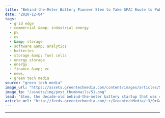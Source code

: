 ```yaml
---
title: "Behind-the-Meter Battery Pioneer Stem to Take SPAC Route to Public Markets"
date: "2020-12-04"
tags: 
  - grid edge
  - commercial &amp; industrial energy
  - pv
  - ev
  - &amp; storage
  - software &amp; analytics
  - batteries
  - storage &amp; fuel cells
  - energy storage
  - energy
  - finance &amp; vc
  - news,
  - green tech media
source: "green tech media"
image_url: "https://assets.greentechmedia.com/content/images/articles/Stem_battery_enclosure_XL.jpg"
image_fp: "/assets/img/post_thumbnails/51.png"
lead: "Stem, the decade-old behind-the-meter battery startup that was seeking a buyer earlier this year to bolster its growth ambitions, is now launching a plan to go public via a special purpose acquisition corporation (SPAC) reverse merger. Friday’s annou ..."
article_url: "http://feeds.greentechmedia.com/~r/GreentechMedia/~3/QrGa3UU48F0/behind-the-meter-battery-pioneer-stem-to-take-spac-route-to-public-markets"
---
```


---
